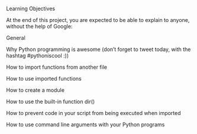 Learning Objectives

At the end of this project, you are expected to be able to explain to anyone, without the help of Google:

General


Why Python programming is awesome (don’t forget to tweet today, with the hashtag #pythoniscool :))

How to import functions from another file

How to use imported functions

How to create a module

How to use the built-in function dir()

How to prevent code in your script from being executed when imported

How to use command line arguments with your Python programs
